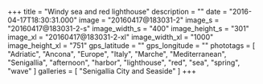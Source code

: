 +++
title = "Windy sea and red lighthouse"
description = ""
date = "2016-04-17T18:30:31.000"
image = "20160417@183031-2"
image_s = "20160417@183031-2-s"
image_width_s = "400"
image_height_s = "301"
image_xl = "20160417@183031-2-xl"
image_width_xl = "1000"
image_height_xl = "751"
gps_latitude = ""
gps_longitude = ""
phototags = [ "Adriatic", "Ancona", "Europe", "Italy", "Marche", "Mediterranean", "Senigallia", "afternoon", "harbor", "lighthouse", "red", "sea", "spring", "wave" ]
galleries = [ "Senigallia City and Seaside" ]
+++
